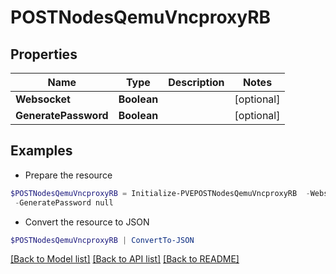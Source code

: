 # POSTNodesQemuVncproxyRB
## Properties

Name | Type | Description | Notes
------------ | ------------- | ------------- | -------------
**Websocket** | **Boolean** |  | [optional] 
**GeneratePassword** | **Boolean** |  | [optional] 

## Examples

- Prepare the resource
```powershell
$POSTNodesQemuVncproxyRB = Initialize-PVEPOSTNodesQemuVncproxyRB  -Websocket null `
 -GeneratePassword null
```

- Convert the resource to JSON
```powershell
$POSTNodesQemuVncproxyRB | ConvertTo-JSON
```

[[Back to Model list]](../README.md#documentation-for-models) [[Back to API list]](../README.md#documentation-for-api-endpoints) [[Back to README]](../README.md)

